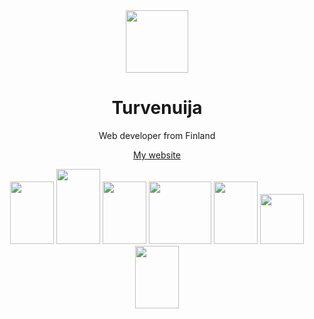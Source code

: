 <div align="center">
  <img src="https://cdn.discordapp.com/avatars/1115995958220705893/f4a492f83a1c9a63100450dbade8c6cc.png" width="100" height="100"/>
</div>

<h1 align="center">Turvenuija</h1>
<p align="center">Web developer from Finland</p>
<p align="center"><a href="http://turvenuija.dy.fi">My website</a></p>

<div align="center">
  <img src="https://upload.wikimedia.org/wikipedia/commons/thumb/3/38/HTML5_Badge.svg/2048px-HTML5_Badge.svg.png" width="70" height="100"/>
  <img src="https://cdn.worldvectorlogo.com/logos/css-3.svg" width="70" height="120"/>
  <img src="https://upload.wikimedia.org/wikipedia/commons/thumb/6/6a/JavaScript-logo.png/800px-JavaScript-logo.png" width="70" height="100"/>
  <img src="https://upload.wikimedia.org/wikipedia/commons/thumb/a/a7/React-icon.svg/2300px-React-icon.svg.png" width="100" height="100"/>
  <img src="https://upload.wikimedia.org/wikipedia/commons/thumb/c/c3/Python-logo-notext.svg/1869px-Python-logo-notext.svg.png" width="70" height="100"/>
  <img src="https://upload.wikimedia.org/wikipedia/commons/thumb/7/73/Ruby_logo.svg/2048px-Ruby_logo.svg.png" width="70" height="80"/>
  <img src="https://cdn4.iconfinder.com/data/icons/logos-and-brands/512/181_Java_logo_logos-512.png" width="70" height="100"/>
  
</div>
